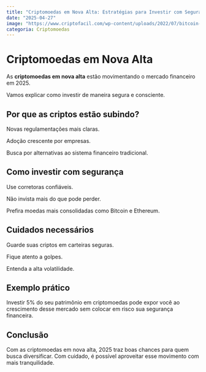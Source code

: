 ```yaml
---
title: "Criptomoedas em Nova Alta: Estratégias para Investir com Segurança"
date: "2025-04-27"
image: "https://www.criptofacil.com/wp-content/uploads/2022/07/bitcoin-por-us-19-mil-criptomoedas-entram-em-nova-alta-e-sobem-ate-17.jpg"
categoria: Criptomoedas
---
```


# Criptomoedas em Nova Alta

As **criptomoedas em nova alta** estão movimentando o mercado financeiro em 2025.

Vamos explicar como investir de maneira segura e consciente.

## Por que as criptos estão subindo?

Novas regulamentações mais claras.

Adoção crescente por empresas.

Busca por alternativas ao sistema financeiro tradicional.

## Como investir com segurança

Use corretoras confiáveis.

Não invista mais do que pode perder.

Prefira moedas mais consolidadas como Bitcoin e Ethereum.

## Cuidados necessários

Guarde suas criptos em carteiras seguras.

Fique atento a golpes.

Entenda a alta volatilidade.

## Exemplo prático

Investir 5% do seu patrimônio em criptomoedas pode expor você ao crescimento desse mercado sem colocar em risco sua segurança financeira.

## Conclusão

Com as criptomoedas em nova alta, 2025 traz boas chances para quem busca diversificar. Com cuidado, é possível aproveitar esse movimento com mais tranquilidade.